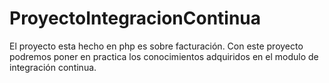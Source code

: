 # ProyectoIntegracionContinua

El proyecto esta hecho en php es sobre facturación. Con este proyecto podremos poner en practica los conocimientos adquiridos en el modulo de integración continua.